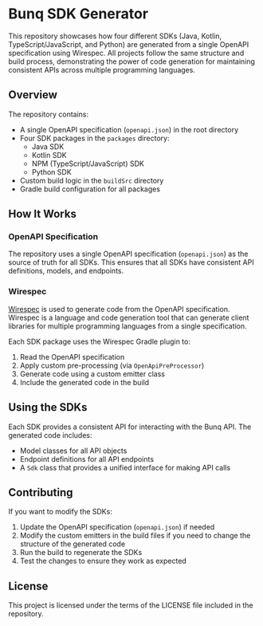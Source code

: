 # Bunq SDK Generator

This repository showcases how four different SDKs (Java, Kotlin, TypeScript/JavaScript, and Python) are generated from a single OpenAPI specification using Wirespec. All projects follow the same structure and build process, demonstrating the power of code generation for maintaining consistent APIs across multiple programming languages.

## Overview

The repository contains:

- A single OpenAPI specification (`openapi.json`) in the root directory
- Four SDK packages in the `packages` directory:
  - Java SDK
  - Kotlin SDK
  - NPM (TypeScript/JavaScript) SDK
  - Python SDK
- Custom build logic in the `buildSrc` directory
- Gradle build configuration for all packages

## How It Works

### OpenAPI Specification

The repository uses a single OpenAPI specification (`openapi.json`) as the source of truth for all SDKs. This ensures that all SDKs have consistent API definitions, models, and endpoints.

### Wirespec

[Wirespec](https://github.com/flock-community/wirespec) is used to generate code from the OpenAPI specification. Wirespec is a language and code generation tool that can generate client libraries for multiple programming languages from a single specification.

Each SDK package uses the Wirespec Gradle plugin to:
1. Read the OpenAPI specification
2. Apply custom pre-processing (via `OpenApiPreProcessor`)
3. Generate code using a custom emitter class
4. Include the generated code in the build

## Using the SDKs

Each SDK provides a consistent API for interacting with the Bunq API. The generated code includes:

- Model classes for all API objects
- Endpoint definitions for all API endpoints
- A `Sdk` class that provides a unified interface for making API calls

## Contributing

If you want to modify the SDKs:

1. Update the OpenAPI specification (`openapi.json`) if needed
2. Modify the custom emitters in the build files if you need to change the structure of the generated code
3. Run the build to regenerate the SDKs
4. Test the changes to ensure they work as expected

## License

This project is licensed under the terms of the LICENSE file included in the repository.
